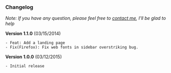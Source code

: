 ### Changelog

*Note: If you have any question, please feel free to [contact me](http://themeforest.net/user/arousing), I’ll be glad to help*

**Version 1.1.0** (03/15/2014)

    - Feat: Add a landing page
    - Fix(Firefox): Fix web fonts in sidebar overstriking bug.

**Version 1.0.0** (03/12/2015)

    - Initial release
